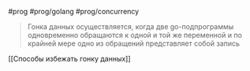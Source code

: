 #prog #prog/golang #prog/concurrency

> Гонка данных осуществля­ется, когда две go-подпрограммы одновременно обращаются к одной и той же пере­менной и по крайней мере одно из обращений представляет собой запись

[[Способы избежать гонку данных]]